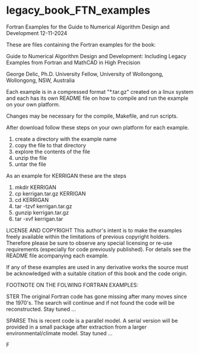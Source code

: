 # legacy_book_FTN_examples
Fortran Examples for the Guide to Numerical Algorithm Design and Development
12-11-2024

These are files containing the Fortran examples for the book:

Guide to Numerical Algorithm Design and Development:
Including Legacy Examples from Fortran and MathCAD in High Precision

George Delic, Ph.D.
University Fellow, University of Wollongong,
Wollongong, NSW, Australia

Each example is in a compressed format "*.tar.gz" created on a linux system
and each has its own README file on how to compile and run the example
on your own platform.

Changes may be necessary for the compile, Makefile, and run scripts.

After download follow these steps on your own platform for each example.

1. create a directory with the example name
2. copy the file to that directory
3. explore the contents of the file
4. unzip the file
5. untar the file

As an example for KERRIGAN these are the steps

1. mkdir KERRIGAN
2. cp kerrigan.tar.gz KERRIGAN
3. cd KERRIGAN
4. tar -tzvf kerrigan.tar.gz
5. gunzip kerrigan.tar.gz
6. tar -xvf kerrigan.tar

LICENSE AND COPYRIGHT
This author's intent is to make the examples freely available within
the limitations of previous copyright holders. Therefore please be
sure to observe any special licensing or re-use requirements
(especially for code previously published). For details see the
README file acompanying each example.

If any of these examples are used in any derivative works the source
must be acknowledged with a suitable citation of this book and the code
origin.

FOOTNOTE ON THE FOLWING FORTRAN EXAMPLES:

STER
The original Fortran code has gone missing after many moves since the 1970's.
The search will continue and if not found the code will be reconstructed.
Stay tuned ...

SPARSE
This is recent code is a parallel model. A serial version will be provided
in a small package after extraction from a larger environmental/climate model.
Stay tuned ...

F
